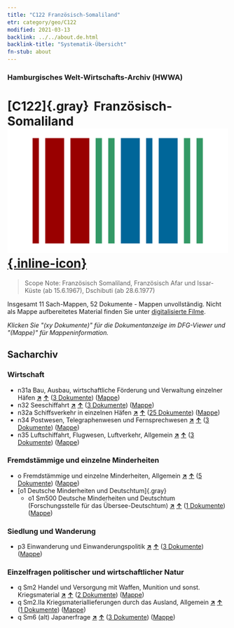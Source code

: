 ```yaml
---
title: "C122 Französisch-Somaliland"
etr: category/geo/C122
modified: 2021-03-13
backlink: ../../about.de.html
backlink-title: "Systematik-Übersicht"
fn-stub: about
---
```


### Hamburgisches Welt-Wirtschafts-Archiv (HWWA)
# [C122]{.gray}&#8201; Französisch-Somaliland&#160; [![Wikidata item](/images/Wikidata-logo.svg){.inline-icon}](http://www.wikidata.org/entity/Q977)


> Scope Note: Französisch Somaliland, Französisch Afar und Issar-Küste (ab 15.6.1967), Dschibuti (ab 28.6.1977)



Insgesamt 11 Sach-Mappen, 52 Dokumente - Mappen unvollständig.
Nicht als Mappe aufbereitetes Material finden Sie unter [digitalisierte Filme](/film/h1_sh).

_Klicken Sie "(xy Dokumente)" für die Dokumentanzeige im DFG-Viewer und "(Mappe)" für Mappeninformation._

## Sacharchiv




### Wirtschaft

- n31a Bau, Ausbau, wirtschaftliche Förderung und Verwaltung einzelner Häfen [**&nearr;**](../../../subject/i/145565/about.de.html "Bau, Ausbau, wirtschaftliche Förderung und Verwaltung einzelner Häfen (in der ganzen Welt)") [**&uarr;**](../../../subject/about.de.html#n31a "Sachsystematik") (<a href="https://pm20.zbw.eu/dfgview/sh/141479,145565" title="über: Französisch-Somaliland : Bau, Ausbau, wirtschaftliche Förderung und Verwaltung einzelner Häfen" target="_blank">3 Dokumente</a>) ([Mappe](../../../../folder/sh/1414xx/141479/1455xx/145565/about.de.html))
- n32 Seeschiffahrt [**&nearr;**](../../../subject/i/145567/about.de.html "Seeschiffahrt (in der ganzen Welt)") [**&uarr;**](../../../subject/about.de.html#n32 "Sachsystematik") (<a href="https://pm20.zbw.eu/dfgview/sh/141479,145567" title="über: Französisch-Somaliland : Seeschiffahrt" target="_blank">3 Dokumente</a>) ([Mappe](../../../../folder/sh/1414xx/141479/1455xx/145567/about.de.html))
- n32a Schiffsverkehr in einzelnen Häfen [**&nearr;**](../../../subject/i/145644/about.de.html "Schiffsverkehr in einzelnen Häfen (in der ganzen Welt)") [**&uarr;**](../../../subject/about.de.html#n32a "Sachsystematik") (<a href="https://pm20.zbw.eu/dfgview/sh/141479,145644" title="über: Französisch-Somaliland : Schiffsverkehr in einzelnen Häfen" target="_blank">25 Dokumente</a>) ([Mappe](../../../../folder/sh/1414xx/141479/1456xx/145644/about.de.html))
- n34 Postwesen, Telegraphenwesen und Fernsprechwesen [**&nearr;**](../../../subject/i/145662/about.de.html "Postwesen, Telegraphenwesen und Fernsprechwesen (in der ganzen Welt)") [**&uarr;**](../../../subject/about.de.html#n34 "Sachsystematik") (<a href="https://pm20.zbw.eu/dfgview/sh/141479,145662" title="über: Französisch-Somaliland : Postwesen, Telegraphenwesen und Fernsprechwesen" target="_blank">3 Dokumente</a>) ([Mappe](../../../../folder/sh/1414xx/141479/1456xx/145662/about.de.html))
- n35 Luftschiffahrt, Flugwesen, Luftverkehr, Allgemein [**&nearr;**](../../../subject/i/145681/about.de.html "Luftschiffahrt, Flugwesen, Luftverkehr, Allgemein (in der ganzen Welt)") [**&uarr;**](../../../subject/about.de.html#n35 "Sachsystematik") (<a href="https://pm20.zbw.eu/dfgview/sh/141479,145681" title="über: Französisch-Somaliland : Luftschiffahrt, Flugwesen, Luftverkehr, Allgemein" target="_blank">3 Dokumente</a>) ([Mappe](../../../../folder/sh/1414xx/141479/1456xx/145681/about.de.html))

### Fremdstämmige und einzelne Minderheiten

- o Fremdstämmige und einzelne Minderheiten, Allgemein [**&nearr;**](../../../subject/i/145908/about.de.html "Fremdstämmige und einzelne Minderheiten, Allgemein (in der ganzen Welt)") [**&uarr;**](../../../subject/about.de.html#o "Sachsystematik") (<a href="https://pm20.zbw.eu/dfgview/sh/141479,145908" title="über: Französisch-Somaliland : Fremdstämmige und einzelne Minderheiten, Allgemein" target="_blank">5 Dokumente</a>) ([Mappe](../../../../folder/sh/1414xx/141479/1459xx/145908/about.de.html))
- [o1 Deutsche Minderheiten und Deutschtum]{.gray}
  - o1 Sm500 Deutsche Minderheiten und Deutschtum (Forschungsstelle für das Übersee-Deutschtum) [**&nearr;**](../../../subject/i/145911/about.de.html "Deutsche Minderheiten und Deutschtum (Forschungsstelle für das Übersee-Deutschtum) (in der ganzen Welt)") [**&uarr;**](../../../subject/about.de.html#o1_Sm500 "Sachsystematik") (<a href="https://pm20.zbw.eu/dfgview/sh/141479,145911" title="über: Französisch-Somaliland : Deutsche Minderheiten und Deutschtum (Forschungsstelle für das Übersee-Deutschtum)" target="_blank">1 Dokumente</a>) ([Mappe](../../../../folder/sh/1414xx/141479/1459xx/145911/about.de.html))

### Siedlung und Wanderung

- p3 Einwanderung und Einwanderungspolitik [**&nearr;**](../../../subject/i/145917/about.de.html "Einwanderung und Einwanderungspolitik (in der ganzen Welt)") [**&uarr;**](../../../subject/about.de.html#p3 "Sachsystematik") (<a href="https://pm20.zbw.eu/dfgview/sh/141479,145917" title="über: Französisch-Somaliland : Einwanderung und Einwanderungspolitik" target="_blank">3 Dokumente</a>) ([Mappe](../../../../folder/sh/1414xx/141479/1459xx/145917/about.de.html))

### Einzelfragen politischer und wirtschaftlicher Natur

- q Sm2 Handel und Versorgung mit Waffen, Munition und sonst. Kriegsmaterial [**&nearr;**](../../../subject/i/160420/about.de.html "Handel und Versorgung mit Waffen, Munition und sonst. Kriegsmaterial (in der ganzen Welt)") [**&uarr;**](../../../subject/about.de.html#q_Sm2 "Sachsystematik") (<a href="https://pm20.zbw.eu/dfgview/sh/141479,160420" title="über: Französisch-Somaliland : Handel und Versorgung mit Waffen, Munition und sonst. Kriegsmaterial" target="_blank">2 Dokumente</a>) ([Mappe](../../../../folder/sh/1414xx/141479/1604xx/160420/about.de.html))
- q Sm2.IIa Kriegsmateriallieferungen durch das Ausland, Allgemein [**&nearr;**](../../../subject/i/145943/about.de.html "Kriegsmateriallieferungen durch das Ausland, Allgemein (in der ganzen Welt)") [**&uarr;**](../../../subject/about.de.html#q_Sm2.IIa "Sachsystematik") (<a href="https://pm20.zbw.eu/dfgview/sh/141479,145943" title="über: Französisch-Somaliland : Kriegsmateriallieferungen durch das Ausland, Allgemein" target="_blank">1 Dokumente</a>) ([Mappe](../../../../folder/sh/1414xx/141479/1459xx/145943/about.de.html))
- q Sm6 (alt) Japanerfrage [**&nearr;**](../../../subject/i/145950/about.de.html "Japanerfrage (in der ganzen Welt)") [**&uarr;**](../../../subject/about.de.html#q_Sm6_(alt) "Sachsystematik") (<a href="https://pm20.zbw.eu/dfgview/sh/141479,145950" title="über: Französisch-Somaliland : Japanerfrage" target="_blank">3 Dokumente</a>) ([Mappe](../../../../folder/sh/1414xx/141479/1459xx/145950/about.de.html))


